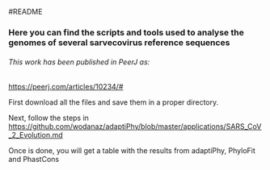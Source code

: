 #README

### Here you can find the scripts and tools used to analyse the genomes of several sarvecovirus reference sequences
###### This work has been published in PeerJ as: 

https://peerj.com/articles/10234/#


First download all the files and save them in a proper directory.

Next, follow the steps in https://github.com/wodanaz/adaptiPhy/blob/master/applications/SARS_CoV_2_Evolution.md


Once is done, you will get a table with the results from adaptiPhy, PhyloFit and PhastCons

